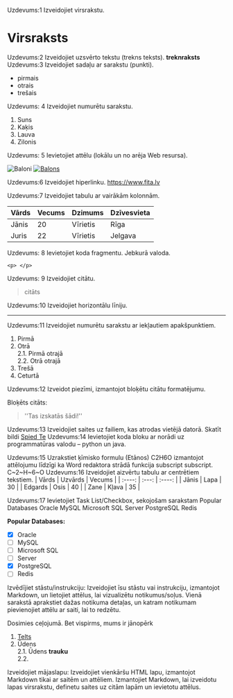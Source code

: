 Uzdevums:1 Izveidojiet virsrakstu.
# Virsraksts
Uzdevums:2 Izveidojiet uzsvērto tekstu (trekns teksts).
**treknraksts**
Uzdevums:3 Izveidojiet sadaļu ar sarakstu (punkti). 
- pirmais
- otrais
- trešais

Uzdevums: 4 Izveidojiet numurētu sarakstu.
1. Suns
2. Kaķis
3. Lauva
4. Zilonis

Uzdevums: 5 Ievietojiet attēlu (lokālu un no arēja Web resursa).

![Baloni](balons.jpg)
[![Balons](/devopsfita/img/balons.jpg "Baloons")](https://www.freepik.com/free-vector/colorful-festive-balloons-design-vectors_3387136.htm#query=baloon&position=0&from_view=keyword&track=sph)

Uzdevums:6 Izveidojiet hiperlinku.
<https://www.fita.lv>

Uzdevums:7 Izveidojiet tabulu ar vairākām kolonnām.

| Vārds | Vecums | Dzimums | Dzīvesvieta |
| --- | --- | --- | --- |
| Jānis | 20 | Vīrietis | Rīga |
| Juris | 22 | Vīrietis | Jelgava |

Uzdevums: 8 Ievietojiet koda fragmentu. Jebkurā valoda.
```
<p> </p>
```

Uzdevums: 9 Izveidojiet citātu.
> citāts

Uzdevums:10 Izveidojiet horizontālu līniju.
***

Uzdevums:11 Izveidojiet numurētu sarakstu ar iekļautiem apakšpunktiem.
1. Pirmā
2. Otrā  
    2.1. Pirmā otrajā  
    2.2. Otrā otrajā  
3. Trešā
4. Ceturtā

Uzdevums:12 Izveidot piezīmi, izmantojot bloķētu citātu formatējumu.

Bloķēts citāts:
> ''Tas izskatās šādi!''

Uzdevums:13 Izveidojiet saites uz failiem, kas atrodas vietējā datorā.
Skatīt bildi  [Spied Te](img/balons.jpg) 
Uzdevums:14 Ievietojiet koda bloku ar norādi uz programmatūras valodu – python un java.


Uzdevums:15 Uzrakstiet ķīmisko formulu (Etānos) C2H6O izmantojot attēlojumu līdzīgi ka Word redaktora strādā funkcija subscript subscript.
C~2~H~6~O
Uzdevums:16 Izveidojiet aizvērtu tabulu ar centrētiem tekstiem.
| Vārds | Uzvārds | Vecums |
| :----: | :---: | :----: |
| Jānis | Lapa | 30 |
| Edgards | Osis | 40 |
| Zane | Kļava | 35 |

Uzdevums:17 Ievietojiet Task List/Checkbox, sekojošam sarakstam Popular Databases Oracle MySQL Microsoft SQL Server PostgreSQL Redis

**Popular Databases:**
- [x] Oracle
- [ ] MySQL
- [ ] Microsoft SQL
- [ ] Server
- [x] PostgreSQL
- [ ] Redis

Izvēdījiet stāstu/instrukciju: Izveidojiet īsu stāstu vai instrukciju, izmantojot Markdown, un lietojiet attēlus, lai vizualizētu notikumus/soļus. Vienā sarakstā aprakstiet dažas notikuma detaļas, un katram notikumam pievienojiet attēlu ar saiti, lai to redzētu.

Dosimies ceļojumā. Bet vispirms, mums ir jānopērk
1.  [Telts](https://www.pexels.com/photo/white-green-and-black-outdoor-tent-111362/)
2. Ūdens  
2.1. Ūdens **trauku**  
2.2.   



Izveidojiet mājaslapu: Izveidojiet vienkāršu HTML lapu, izmantojot Markdown tikai ar saitēm un attēliem. Izmantojiet Markdown, lai izveidotu lapas virsrakstu, definetu saites uz citām lapām un ievietotu attēlus.





